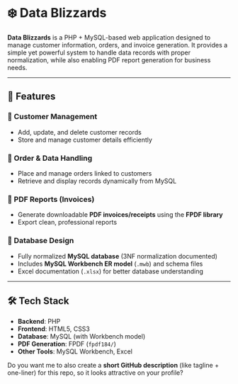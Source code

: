 
# ❄️ Data Blizzards

**Data Blizzards** is a PHP + MySQL-based web application designed to manage customer information, orders, and invoice generation. It provides a simple yet powerful system to handle data records with proper normalization, while also enabling PDF report generation for business needs.

---

## 🚀 Features

### 🔹 Customer Management

* Add, update, and delete customer records
* Store and manage customer details efficiently

### 🔹 Order & Data Handling

* Place and manage orders linked to customers
* Retrieve and display records dynamically from MySQL

### 🔹 PDF Reports (Invoices)

* Generate downloadable **PDF invoices/receipts** using the **FPDF library**
* Export clean, professional reports

### 🔹 Database Design

* Fully normalized **MySQL database** (3NF normalization documented)
* Includes **MySQL Workbench ER model** (`.mwb`) and schema files
* Excel documentation (`.xlsx`) for better database understanding

---

## 🛠️ Tech Stack

* **Backend**: PHP
* **Frontend**: HTML5, CSS3
* **Database**: MySQL (with Workbench model)
* **PDF Generation**: FPDF (`fpdf184/`)
* **Other Tools**: MySQL Workbench, Excel



Do you want me to also create a **short GitHub description** (like tagline + one-liner) for this repo, so it looks attractive on your profile?

